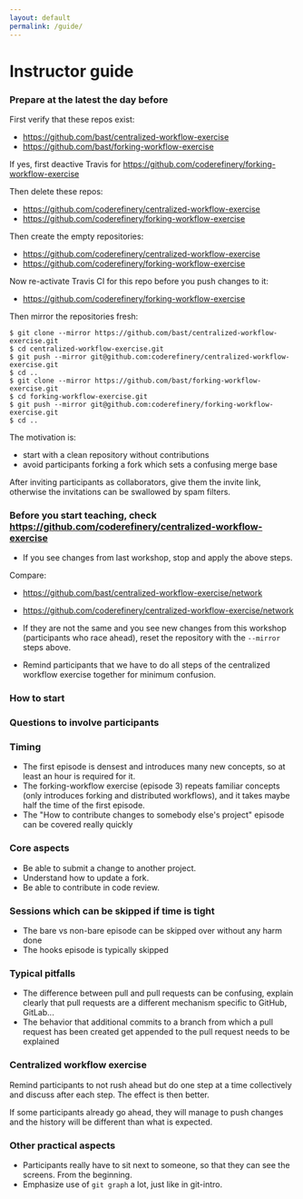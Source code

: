 ```yaml
---
layout: default
permalink: /guide/
---
```


# Instructor guide

### Prepare at the latest the day before

First verify that these repos exist:
- https://github.com/bast/centralized-workflow-exercise
- https://github.com/bast/forking-workflow-exercise

If yes, first
deactive Travis for https://github.com/coderefinery/forking-workflow-exercise

Then delete these repos:
- https://github.com/coderefinery/centralized-workflow-exercise
- https://github.com/coderefinery/forking-workflow-exercise

Then create the empty repositories:
- https://github.com/coderefinery/centralized-workflow-exercise
- https://github.com/coderefinery/forking-workflow-exercise

Now re-activate Travis CI for this repo before you push changes to it:
- https://github.com/coderefinery/forking-workflow-exercise

Then mirror the repositories fresh:

```
$ git clone --mirror https://github.com/bast/centralized-workflow-exercise.git
$ cd centralized-workflow-exercise.git
$ git push --mirror git@github.com:coderefinery/centralized-workflow-exercise.git
$ cd ..
$ git clone --mirror https://github.com/bast/forking-workflow-exercise.git
$ cd forking-workflow-exercise.git
$ git push --mirror git@github.com:coderefinery/forking-workflow-exercise.git
$ cd ..
```

The motivation is:
- start with a clean repository without contributions
- avoid participants forking a fork which sets a confusing merge base

After inviting participants as collaborators, give them the invite link, otherwise
the invitations can be swallowed by spam filters.


### Before you start teaching, check https://github.com/coderefinery/centralized-workflow-exercise

- If you see changes from last workshop, stop and apply the above steps.

Compare:
- https://github.com/bast/centralized-workflow-exercise/network
- https://github.com/coderefinery/centralized-workflow-exercise/network

- If they are not the same and you see new changes from this workshop
  (participants who race ahead), reset the repository with the `--mirror` steps above.
- Remind participants that we have to do all steps of the centralized workflow
  exercise together for minimum confusion.


### How to start

<Here can be a starting anecdote or a starting question.>


### Questions to involve participants

<Here list a couple of questions that can be asked to
wake participants up.>


### Timing

<Give hints on timing.>

- The first episode is densest and introduces many new concepts,
  so at least an hour is required for it.
- The forking-workflow exercise (episode 3) repeats familiar concepts (only
  introduces forking and distributed workflows), and it takes maybe half the
  time of the first episode.
- The "How to contribute changes to somebody else's project" episode can be
  covered really quickly


### Core aspects

- Be able to submit a change to another project.
- Understand how to update a fork.
- Be able to contribute in code review.


### Sessions which can be skipped if time is tight

<List optional sessions here.>

- The bare vs non-bare episode can be skipped over without any harm done
- The hooks episode is typically skipped


### Typical pitfalls

<Document here with what participants often struggle.>

- The difference between pull and pull requests can be confusing, explain clearly that
  pull requests are a different mechanism specific to GitHub, GitLab...
- The behavior that additional commits to a branch from which a pull request has been created get appended
  to the pull request needs to be explained


### Centralized workflow exercise

Remind participants to not rush ahead but do one step at
a time collectively and discuss after each step. The effect
is then better.

If some participants already go ahead, they will manage to push
changes and the history will be different than what is expected.


### Other practical aspects

- Participants really have to sit next to someone, so that they can see the screens. From the beginning.
- Emphasize use of `git graph` a lot, just like in git-intro.
